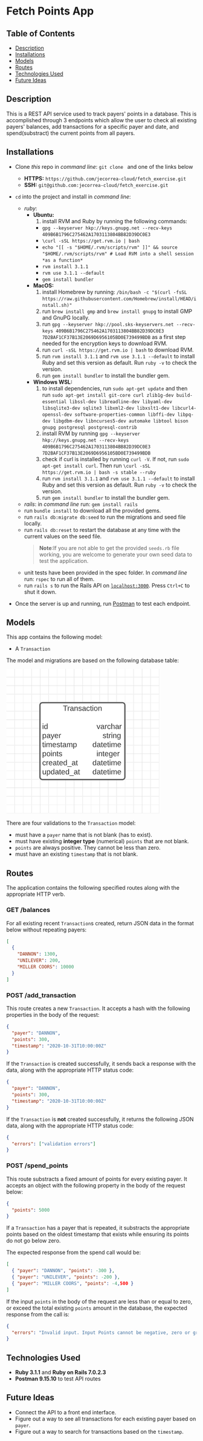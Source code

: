# Fetch Points App

## Table of Contents

- [Description](#description)
- [Installations](#installations)
- [Models](#models)
- [Routes](#routes)
- [Technologies Used](#technologies-used)
- [Future Ideas](#future-ideas)

## Description

This is a REST API service used to track payers' points in a database. This is accomplished through 3 endpoints which allow the user to check all existing payers' balances, add transactions for a specific payer and date, and spend(substract) the current points from all payers.

## Installations

- Clone _this_ repo in _command line_: `git clone ` and one of the links below
  - **HTTPS:** `https://github.com/jecorrea-cloud/fetch_exercise.git`
  - **SSH:** `git@github.com:jecorrea-cloud/fetch_exercise.git`
- `cd` into the project and install in _command line_:

  - _ruby_:
    - **Ubuntu:**
      1. install RVM and Ruby by running the following commands:
      - `gpg --keyserver hkp://keys.gnupg.net --recv-keys 409B6B1796C275462A1703113804BB82D39DC0E3`
      - `\curl -sSL https://get.rvm.io | bash`
      - `echo "[[ -s "$HOME/.rvm/scripts/rvm" ]]" && source "$HOME/.rvm/scripts/rvm" # Load RVM into a shell session *as a function*`
      - `rvm install 3.1.1`
      - `rvm use 3.1.1 --default`
      - `gem install bundler`
    - **MacOS:**
      1. install Homebrew by running: `/bin/bash -c "$(curl -fsSL https://raw.githubusercontent.com/Homebrew/install/HEAD/install.sh)"`
      2. run `brew install gmp` and `brew install gnupg` to install GMP and GnuPG locally.
      3. run `gpg --keyserver hkp://pool.sks-keyservers.net --recv-keys 409B6B1796C275462A1703113804BB82D39DC0E3 7D2BAF1CF37B13E2069D6956105BD0E739499BDB` as a first step needed for the encryption keys to download RVM.
      4. run `curl -sSL https://get.rvm.io | bash` to download RVM.
      5. run `rvm install 3.1.1` and `rvm use 3.1.1 --default` to install Ruby and set this version as default. Run `ruby -v` to check the version.
      6. run `gem install bundler` to install the bundler gem.
    - **Windows WSL:**
      1. to install dependencies, run `sudo apt-get update` and then run `sudo apt-get install git-core curl zlib1g-dev build-essential libssl-dev libreadline-dev libyaml-dev libsqlite3-dev sqlite3 libxml2-dev libxslt1-dev libcurl4-openssl-dev software-properties-common libffi-dev libpq-dev libgdbm-dev libncurses5-dev automake libtool bison gnupg postgresql postgresql-contrib`
      2. install RVM by running `gpg --keyserver hkp://keys.gnupg.net --recv-keys 409B6B1796C275462A1703113804BB82D39DC0E3 7D2BAF1CF37B13E2069D6956105BD0E739499BDB`
      3. check if curl is installed by running `curl -V`. If not, run `sudo apt-get install curl`. Then run `\curl -sSL https://get.rvm.io | bash -s stable --ruby`
      4. run `rvm install 3.1.1` and `rvm use 3.1.1 --default` to install Ruby and set this version as default. Run `ruby -v` to check the version.
      5. run `gem install bundler` to install the bundler gem.
  - _rails_: in _command line_ run: `gem install rails`
  - run `bundle install` to download all the provided gems.
  - run `rails db:migrate db:seed` to run the migrations and seed file locally.
  - run `rails db:reset` to restart the database at any time with the current values on the seed file.
    > **Note**:If you are not able to get the provided `seeds.rb` file working, you are welcome to
    > generate your own seed data to test the application.
  - unit tests have been provided in the spec folder. In _command line_ run: `rspec` to run all of them.
  - run `rails s` to run the Rails API on [`localhost:3000`](http://localhost:3000). Press `Ctrl+C` to
    shut it down.

- Once the server is up and running, run [Postman](https://www.postman.com/downloads/) to test each endpoint.

## Models

This app contains the following model:

- A `Transaction`

The model and migrations are based on the following database table:

![domain diagram](domain.png)

There are four validations to the `Transaction` model:

- must have a `payer` name that is not blank (has to exist).
- must have existing **integer type** (numerical) `points` that are not blank.
- `points` are always positive. They cannot be less than zero.
- must have an existing `timestamp` that is not blank.

## Routes

The application contains the following specified routes along with the appropriate HTTP verb.

### GET /balances

For all existing recent `Transaction`s created, return JSON data in the format below without repeating payers:

```json
[
  {
    "DANNON": 1300,
    "UNILEVER": 200,
    "MILLER COORS": 10000
  }
]
```

### POST /add_transaction

This route creates a new `Transaction`. It accepts a hash with the following properties in the body of the request:

```json
{
  "payer": "DANNON",
  "points": 300,
  "timestamp": "2020-10-31T10:00:00Z"
}
```

If the `Transaction` is created successfully, it sends back a response with the data, along with the appropriate HTTP status code:

```json
{
  "payer": "DANNON",
  "points": 300,
  "timestamp": "2020-10-31T10:00:00Z"
}
```

If the `Transaction` is **not** created successfully, it returns the following JSON data, along with the appropriate
HTTP status code:

```json
{
  "errors": ["validation errors"]
}
```

### POST /spend_points

This route substracts a fixed amount of points for every existing payer. It accepts an object with the following property in the body of the request below:

```json
{
  "points": 5000
}
```

If a `Transaction` has a payer that is repeated, it substracts the appropriate points based on the oldest timestamp that exists while ensuring its points do not go below zero.

The expected response from the spend call would be:

```json
[
  { "payer": "DANNON", "points": -300 },
  { "payer": "UNILEVER", "points": -200 },
  { "payer": "MILLER COORS", "points": -4,500 }
]
```

If the input `points` in the body of the request are less than or equal to zero, or exceed the total existing `points`
amount in the database, the expected response from the call is:

```json
{
  "errors": "Invalid input. Input Points cannot be negative, zero or greater than the current balances."
}
```

## Technologies Used

- **Ruby 3.1.1** and **Ruby on Rails 7.0.2.3**
- **Postman 9.15.10** to test API routes

## Future Ideas

- Connect the API to a front end interface.
- Figure out a way to see all transactions for each existing payer based on `payer`.
- Figure out a way to search for transactions based on the `timestamp`.
